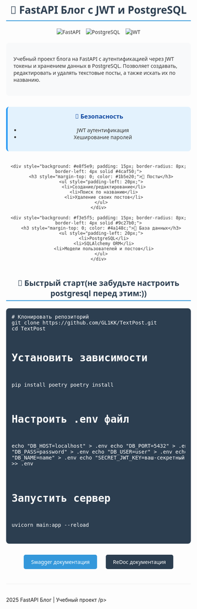 <div align="center" style="font-family: 'Segoe UI', Tahoma, Geneva, Verdana, sans-serif; max-width: 800px; margin: 0 auto; color: #333;">
  <h1 style="color: #2c3e50; border-bottom: 2px solid #3498db; padding-bottom: 10px;">📝 FastAPI Блог с JWT и PostgreSQL</h1>
  
  <div style="display: flex; justify-content: center; gap: 15px; margin: 20px 0;">
    <img src="https://img.shields.io/badge/FastAPI-005571?style=for-the-badge&logo=fastapi" alt="FastAPI">
    <img src="https://img.shields.io/badge/PostgreSQL-316192?style=for-the-badge&logo=postgresql&logoColor=white" alt="PostgreSQL">
    <img src="https://img.shields.io/badge/JWT-black?style=for-the-badge&logo=JSON%20web%20tokens" alt="JWT">
  </div>

  <div style="background-color: #f8f9fa; border-radius: 8px; padding: 20px; margin: 20px 0; text-align: left;">
    <p>Учебный проект блога на FastAPI с аутентификацией через JWT токены и хранением данных в PostgreSQL. Позволяет создавать, редактировать и удалять текстовые посты, а также искать их по названию.</p>
  </div>

  <div style="display: grid; grid-template-columns: repeat(auto-fit, minmax(250px, 1fr)); gap: 20px; margin: 30px 0;">
    <div style="background: #e3f2fd; padding: 15px; border-radius: 8px; border-left: 4px solid #2196f3;">
      <h3 style="margin-top: 0; color: #0d47a1;">🔐 Безопасность</h3>
      <ul style="padding-left: 20px;">
        <li>JWT аутентификация</li>
        <li>Хеширование паролей</li>
      </ul>
    </div>
    
    <div style="background: #e8f5e9; padding: 15px; border-radius: 8px; border-left: 4px solid #4caf50;">
      <h3 style="margin-top: 0; color: #1b5e20;">📝 Посты</h3>
      <ul style="padding-left: 20px;">
        <li>Создание/редактирование</li>
        <li>Поиск по названию</li>
        <li>Удаление своих постов</li>
      </ul>
    </div>
    
    <div style="background: #f3e5f5; padding: 15px; border-radius: 8px; border-left: 4px solid #9c27b0;">
      <h3 style="margin-top: 0; color: #4a148c;">💾 База данных</h3>
      <ul style="padding-left: 20px;">
        <li>PostgreSQL</li>
        <li>SQLAlchemy ORM</li>
        <li>Модели пользователей и постов</li>
      </ul>
    </div>
  </div>

  <h2 style="color: #2c3e50; border-bottom: 2px solid #3498db; padding-bottom: 5px;">🚀 Быстрый старт(не забудьте настроить postgresql перед этим:))</h2>

  <div style="background-color: #2c3e50; color: white; border-radius: 8px; padding: 15px; text-align: left; margin: 20px 0;">
    <pre style="margin: 0; overflow-x: auto;">
# Клонировать репозиторий
git clone https://github.com/GL1KK/TextPost.git
cd TextPost

# Установить зависимости
pip install poetry
poetry install

# Настроить .env файл
echo "DB_HOST=localhost" > .env
echo "DB_PORT=5432" > .env
echo "DB_PASS=password" > .env
echo "DB_USER=user" > .env
echo "DB_NAME=name" > .env
echo "SECRET_JWT_KEY=ваш-секретный-ключ" >> .env

# Запустить сервер
uvicorn main:app --reload
    </pre>
  </div>

  <div style="margin: 30px 0; text-align: center;">
    <a href="http://127.0.0.1:8000/docs" style="display: inline-block; background-color: #3498db; color: white; padding: 10px 20px; border-radius: 5px; text-decoration: none; margin: 0 10px;">Swagger документация</a>
    <a href="http://127.0.0.1:8000/redoc" style="display: inline-block; background-color: #2c3e50; color: white; padding: 10px 20px; border-radius: 5px; text-decoration: none; margin: 0 10px;">ReDoc документация</a>
  </div>
  </div>

  <div style="margin-top: 40px; padding-top: 20px; border-top: 1px solid #eee;">
    <p> 2025 FastAPI Блог | Учебный проект /p>
  </div>
</div>
